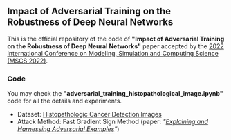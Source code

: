 ## Impact of Adversarial Training on the Robustness of Deep Neural Networks
This is the official repository of the code of **"Impact of Adversarial Training on the Robustness of Deep Neural Networks"** paper accepted by the [2022 International Conference on Modeling, Simulation and Computing Science (MSCS 2022)](http://www.icmscs.org/).

### Code
You may check the **"adversarial_training_histopathological_image.ipynb"** code for all the details and experiments.
* Dataset: [Histopathologic Cancer Detection Images](https://www.kaggle.com/c/histopathologic-cancer-detection)
* Attack Method: Fast Gradient Sign Method (paper: *"[Explaining and Harnessing Adversarial Examples](https://arxiv.org/abs/1412.6572)"*)
